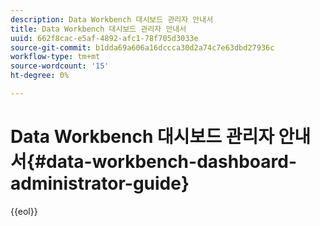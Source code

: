 ```yaml
---
description: Data Workbench 대시보드 관리자 안내서
title: Data Workbench 대시보드 관리자 안내서
uuid: 662f8cac-e5af-4892-afc1-78f705d3033e
source-git-commit: b1dda69a606a16dccca30d2a74c7e63dbd27936c
workflow-type: tm+mt
source-wordcount: '15'
ht-degree: 0%

---
```



# Data Workbench 대시보드 관리자 안내서{#data-workbench-dashboard-administrator-guide}


{{eol}}
